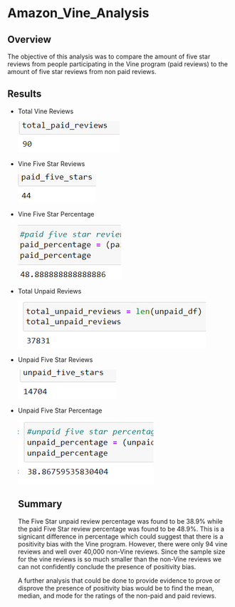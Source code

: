 # Amazon_Vine_Analysis
## Overview
The objective of this analysis was to compare the amount of five star reviews from people participating in the Vine program (paid reviews) to the amount of five star reviews from non paid reviews.

## Results
- Total Vine Reviews

  ![Total Vine Reviews](https://github.com/dkristek/Amazon_Vine_Analysis/blob/main/images/paid_total.png)
  
- Vine Five Star Reviews

  ![Vine Five Star Reviews](https://github.com/dkristek/Amazon_Vine_Analysis/blob/main/images/paid_five_stars.png)
  
- Vine Five Star Percentage

  ![Vine Five Star Percentage](https://github.com/dkristek/Amazon_Vine_Analysis/blob/main/images/paid%25.png)
  
- Total Unpaid Reviews

  ![Total Unpaid Reviews](https://github.com/dkristek/Amazon_Vine_Analysis/blob/main/images/unpaid_reviews.png)
  
- Unpaid Five Star Reviews

  ![Total Unpaid Five Star Reviews](https://github.com/dkristek/Amazon_Vine_Analysis/blob/main/images/unpaid_fivestars.png)
  
- Unpaid Five Star Percentage

  ![Unpaid Five Star Percentage](https://github.com/dkristek/Amazon_Vine_Analysis/blob/main/images/unpaid_%25.png)
  
  ## Summary
  The Five Star unpaid review percentage was found to be 38.9% while the paid Five Star review percentage was found to be 48.9%. This is a signicant difference in percentage which could suggest that there is a positivity bias with the Vine program. However, there were only 94 vine reviews and well over 40,000 non-Vine reviews. Since the sample size for the vine reviews is so much smaller than the non-Vine reviews we can not confidently conclude the presence of positivity bias.
  
  A further analysis that could be done to provide evidence to prove or disprove the presence of positivity bias would be to find the mean, median, and mode for the ratings of the non-paid and paid reviews.

